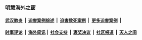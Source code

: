 
### 明慧海外之窗

####  [武汉肺炎](indexes/365.md?t=06190800) &nbsp;|&nbsp;  [迫害案例综述](indexes/328.md?t=06190800) &nbsp;|&nbsp; [迫害致死案例](indexes/277.md?t=06190800)  &nbsp;|&nbsp; [更多迫害案例](indexes/81.md?t=06190800)  &nbsp;|&nbsp; 
####  [时事评论](indexes/19.md?t=06190800) &nbsp;|&nbsp; [海外简讯](indexes/245.md?t=06190800)&nbsp;|&nbsp;  [社会支持](indexes/140.md?t=06190800) &nbsp;|&nbsp; [褒奖决议](indexes/282.md?t=06190800) &nbsp;|&nbsp; [社区报道](indexes/91.md?t=06190800)  &nbsp;|&nbsp; [天人之间](indexes/78.md?t=06190800) 

